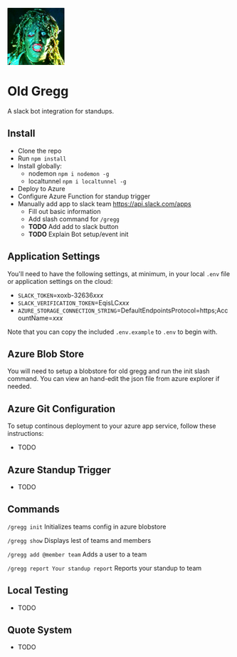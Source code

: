 ![Alt text](public/images/gregg.png?raw=true "Old Gregg")

# Old Gregg
A slack bot integration for standups.

## Install

- Clone the repo
- Run `npm install`
- Install globally:
    - nodemon `npm i nodemon -g`
    - localtunnel `npm i localtunnel -g`
- Deploy to Azure
- Configure Azure Function for standup trigger
- Manually add app to slack team https://api.slack.com/apps
    - Fill out basic information
    - Add slash command for `/gregg`
    - **TODO** Add add to slack button
    - **TODO** Explain Bot setup/event init

## Application Settings

You'll need to have the following settings, at minimum, in your local `.env` file or application settings on the cloud:

- `SLACK_TOKEN`=xoxb-32636*xxx*
- `SLACK_VERIFICATION_TOKEN`=EqisLC*xxx*
- `AZURE_STORAGE_CONNECTION_STRING`=DefaultEndpointsProtocol=https;AccountName=*xxx*

Note that you can copy the included `.env.example` to `.env` to begin with.

## Azure Blob Store

You will need to setup a blobstore for old gregg and run the init slash command.  You can view an hand-edit the json file from azure explorer if needed.

## Azure Git Configuration

To setup continous deployment to your azure app service, follow these instructions:

- TODO

## Azure Standup Trigger

- TODO

## Commands

`/gregg init` Initializes teams config in azure blobstore

`/gregg show` Displays lest of teams and members

`/gregg add @member team` Adds a user to a team

`/gregg report Your standup report` Reports your standup to team

## Local Testing

- TODO

## Quote System

- TODO